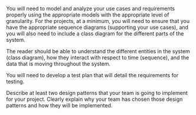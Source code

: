 You will need to model and analyze your use cases and requirements properly using the appropriate models with the appropriate level of granularity.  For the projects, at a minimum,  you will need to ensure that you have the appropriate sequence diagrams (supporting your use cases), and you will also need to include a class diagram for the different parts of the system.


The reader should be able to understand the different entities in the system (class diagram), how they interact with respect to time (sequence), and the data that is moving throughout the system.


You will need to develop a test plan that will detail the requirements for testing.


Describe at least two design patterns that your team is going to implement for your project. Clearly explain why your team has chosen those design patterns and how they will be implemented.

